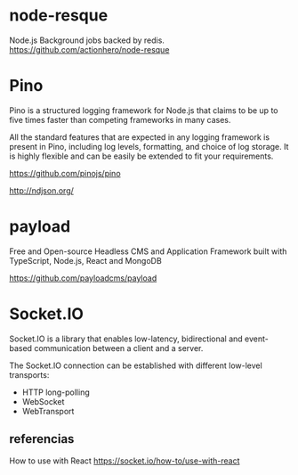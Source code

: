 #  node-resque

 Node.js Background jobs backed by redis. 
https://github.com/actionhero/node-resque


#  Pino

Pino is a structured logging framework for Node.js that claims to be up to five times faster than competing frameworks in many cases.

All the standard features that are expected in any logging framework is present in Pino, including log levels, formatting, and choice of log storage. It is highly flexible and can be easily be extended to fit your requirements.

https://github.com/pinojs/pino


http://ndjson.org/


# payload

Free and Open-source Headless CMS and Application Framework built with TypeScript, Node.js, React and MongoDB 

https://github.com/payloadcms/payload 
 
 
# Socket.IO


Socket.IO is a library that enables low-latency, bidirectional and event-based communication between a client and a server.

The Socket.IO connection can be established with different low-level transports:

- HTTP long-polling
- WebSocket
- WebTransport


 
## referencias


How to use with React
https://socket.io/how-to/use-with-react